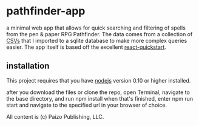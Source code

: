 # pathfinder-app

a minimal web app that allows for quick searching and filtering of spells from the pen & paper RPG Pathfinder. The data comes from a collection of [CSVs][] that I imported to a sqlite database to make more complex queries easier. The app itself is based off the excellent [react-quickstart][].

[CSVs]: http://www.pathfindercommunity.net/home/databases
[react-quickstart]: https://github.com/andreypopp/react-quickstart

## installation

This project requires that you have [nodejs][] version 0.10 or higher installed.

after you download the files or clone the repo, open Terminal, navigate to the base directory, and run
	npm install
when that's finished, enter
	npm run start
and navigate to the specified url in your browser of choice.

[nodejs]: nodejs.org

All content is (c) Paizo Publishing, LLC.
